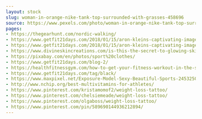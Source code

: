 ```yaml
---
layout: stock
slug: woman-in-orange-nike-tank-top-surrounded-with-grasses-458696
source: https://www.pexels.com/photo/woman-in-orange-nike-tank-top-surrounded-with-grasses-458696/
pages:
- https://thegearhunt.com/nordic-walking/
- https://www.getfit21days.com/2018/01/15/aron-kleins-captivating-images-of-the-bulgarian-demon-chasers-2-2/
- https://www.getfit21days.com/2018/01/15/aron-kleins-captivating-images-of-the-bulgarian-demon-chasers/
- https://www.divineskincreations.com/is-this-the-secret-to-glowing-skin/
- https://pixabay.com/en/photos/sport%20clothes/
- https://www.getfit21days.com/blog-2/
- https://healthfitnessgym.com/how-to-get-your-fitness-workout-in-the-summertime-heat/
- https://www.getfit21days.com/tag/black/
- https://www.maxpixel.net/Exposure-Model-Sexy-Beautiful-Sports-2453250
- http://www.nchip.org/best-multivitamins-for-athletes/
- https://www.pinterest.com/kristamomof2/weight-loss-tattoo/
- https://www.pinterest.com/chelsiemeade/weight-loss-tattoo/
- https://www.pinterest.com/olgaboss/weight-loss-tattoo/
- https://www.pinterest.com/pin/589690144936212894/
---
```

